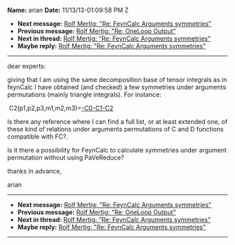 **Name:** arian
**Date:** 11/13/13-01:09:58 PM Z

  - **Next message:** [Rolf Mertig: "Re: FeynCalc Arguments
    symmetries"](0752.html)
  - **Previous message:** [Rolf Mertig: "Re: OneLoop Output"](0750.html)
  - **Next in thread:** [Rolf Mertig: "Re: FeynCalc Arguments
    symmetries"](0752.html)
  - **Maybe reply:** [Rolf Mertig: "Re: FeynCalc Arguments
    symmetries"](0752.html)

-----

dear experts:  

giving that I am using the same decomposition base of tensor integrals
as in feynCalc I have obtained (and checked) a few symmetries under
arguments permutations (mainly triangle integrals). For instance:  

 C2(p1,p2,p3,m1,m2,m3)=[-C0-C1-C2](p2,p1,p3,m3,m2,m1)  

Is there any reference where I can find a full list, or at least
extended one, of these kind of relations under arguments permutations of
C and D functions compatible with FC?.  

Is it there a possibility for FeynCalc to calculate symmetries under
argument permutation without using PaVeReduce?  

thanks in advance,  

arian  

-----

  - **Next message:** [Rolf Mertig: "Re: FeynCalc Arguments
    symmetries"](0752.html)
  - **Previous message:** [Rolf Mertig: "Re: OneLoop Output"](0750.html)
  - **Next in thread:** [Rolf Mertig: "Re: FeynCalc Arguments
    symmetries"](0752.html)
  - **Maybe reply:** [Rolf Mertig: "Re: FeynCalc Arguments
    symmetries"](0752.html)

-----

